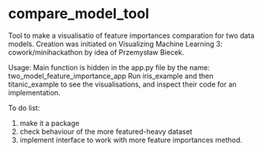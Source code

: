 # compare_model_tool
Tool to make a visualisatio of feature importances comparation for two data models. 
Creation was initiated on Visualizing Machine Learning 3: cowork/minihackathon by idea of Przemysław Biecek.

Usage: Main function is hidden in the app.py file by the name: 
two_model_feature_importance_app
Run iris_example and then titanic_example to see the visualisations, and inspect their code for an implementation. 

To do list:
1. make it a package
2. check behaviour of the more featured-heavy dataset
3. implement interface to work with more feature importances method. 
